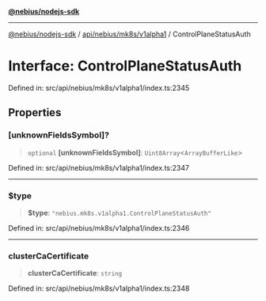[**@nebius/nodejs-sdk**](../../../../../README.md)

***

[@nebius/nodejs-sdk](../../../../../README.md) / [api/nebius/mk8s/v1alpha1](../README.md) / ControlPlaneStatusAuth

# Interface: ControlPlaneStatusAuth

Defined in: src/api/nebius/mk8s/v1alpha1/index.ts:2345

## Properties

### \[unknownFieldsSymbol\]?

> `optional` **\[unknownFieldsSymbol\]**: `Uint8Array`\<`ArrayBufferLike`\>

Defined in: src/api/nebius/mk8s/v1alpha1/index.ts:2347

***

### $type

> **$type**: `"nebius.mk8s.v1alpha1.ControlPlaneStatusAuth"`

Defined in: src/api/nebius/mk8s/v1alpha1/index.ts:2346

***

### clusterCaCertificate

> **clusterCaCertificate**: `string`

Defined in: src/api/nebius/mk8s/v1alpha1/index.ts:2348
